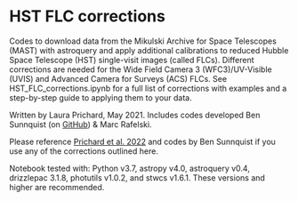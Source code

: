 # HST FLC corrections

Codes to download data from the Mikulski Archive for Space Telescopes (MAST) with astroquery and apply additional calibrations to reduced Hubble Space Telescope (HST) single-visit images (called FLCs). Different corrections are needed for the Wide Field Camera 3 (WFC3)/UV-Visible (UVIS) and Advanced Camera for Surveys (ACS) FLCs. See HST_FLC_corrections.ipynb for a full list of corrections with examples and a step-by-step guide to applying them to your data.

Written by Laura Prichard, May 2021. Includes codes developed Ben Sunnquist (on [GitHub](https://github.com/bsunnquist/uvis-skydarks)) & Marc Rafelski.

Please reference [Prichard et al. 2022](https://ui.adsabs.harvard.edu/abs/2022ApJ...924...14P/abstract) and codes by Ben Sunnquist if you use any of the corrections outlined here.

Notebook tested with: Python v3.7, astropy v4.0, astroquery v0.4, drizzlepac 3.1.8, photutils v1.0.2, and stwcs v1.6.1. These versions and higher are recommended.
